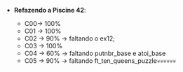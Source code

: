 
-   **Refazendo a Piscine 42**:
    
     -  C00-> 100%
     -  C01 -> 100%
     - C02 -> 90% -> faltando o ex12;
     - C03 -> 100%
     - C04 -> 60% -> faltando putnbr_base e atoi_base
     - C05 -> 90% -> faltando ft_ten_queens_puzzle💀💀💀💀💀💀